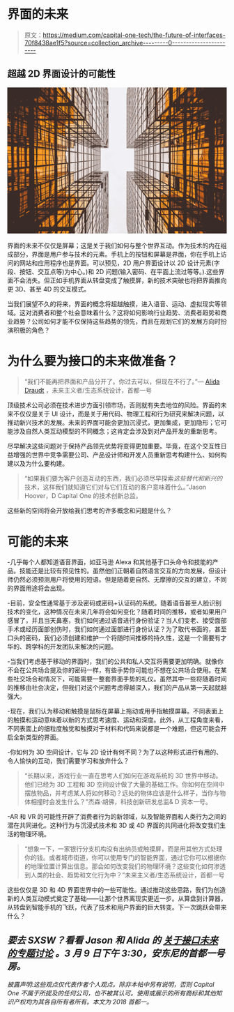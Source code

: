 # 界面的未来

> 原文：<https://medium.com/capital-one-tech/the-future-of-interfaces-70f8438ae1f5?source=collection_archive---------0----------------------->

## 超越 2D 界面设计的可能性

![](img/f38a3eba919e603e51c9d7fb76de1c18.png)

界面的未来不仅仅是屏幕；这是关于我们如何与整个世界互动。作为技术的内在组成部分，界面是用户参与技术的元素。手机上的按钮和屏幕是界面，你在手机上访问的网站和应用程序也是界面。可以预见，2D 用户界面设计以 2D 设计元素(字段、按钮、交互点等)为中心。)和 2D 问题(输入密码、在平面上流过等等。).这些界面不会消失。但正如手机界面从转盘变成了触摸屏，新的技术突破也将把界面推向更 3D、甚至 4D 的交互模式。

当我们展望不久的将来，界面的概念将超越触摸，进入语音、运动、虚拟现实等领域。这对消费者和整个社会意味着什么？这将如何影响行业趋势、消费者趋势和商业趋势？公司如何才能不仅保持这些趋势的领先，而且在规划它们的发展方向时扮演积极的角色？

# 为什么要为接口的未来做准备？

> “我们不能再把界面和产品分开了。你过去可以，但现在不行了。”— [Alida Draudt](https://www.linkedin.com/in/alidadraudt/) ，未来主义者/生态系统设计，首都一号

顶级技术公司必须在技术进步方面引领市场，否则就有失去地位的风险。界面的未来不仅仅是关于 UI 设计，而是关于用代码、物理工程和行为研究来解决问题，以推动新兴技术的发展。未来的界面可能会更加沉浸式，更加集成，更加隐形；它可能涉及自然人类互动模型的不同概念；这肯定会涉及到对产品开发的重新思考。

尽早解决这些问题对于保持产品领先优势将变得更加重要。毕竟，在这个交互性日益增强的世界中竞争需要公司、产品设计师和开发人员重新思考构建什么、如何构建以及为什么要构建。

> “如果我们要为客户创造互动的东西，我们必须尽早探索*这些替代和新兴的* 技术，这样我们就知道它们对与它们互动的客户意味着什么。”Jason Hoover，D Capital One 的技术创新总监。

这些新的空间将会开放给我们思考的许多概念和问题是什么？

# 可能的未来

-几乎每个人都知道语音界面，如亚马逊 Alexa 和其他基于口头命令和技能的产品。技能还是比较有预见性的。虽然他们正朝着自然语言交互的方向发展，但设计师仍然必须预测用户将使用的短语。但是随着更自然、无摩擦的交互的建立，不同的界面用途将会出现。

-目前，安全性通常基于涉及密码或密码+认证码的系统。随着语音甚至人脸识别技术的变化，这种情况在未来几年将会如何变化？随着时间的推移，或者如果用户感冒了，并且当天鼻塞，我们如何通过语音进行身份验证？当人们变老、接受面部手术或经历面部创伤时，我们如何通过面部进行身份认证？为了取代书面的，甚至口头的密码，我们必须创建和维护一个将随时间推移的持久性，这是一个需要有才华的、跨学科的开发团队来解决的问题。

-当我们考虑基于移动的界面时，我们的公共和私人交互将需要更加明确。就像你不会在公共场合提及你的密码一样，有些手势你可能也不想在公共场合使用。在某些社交场合和情况下，可能需要一整套界面手势的礼仪。虽然其中一些将随着时间的推移由社会决定，但我们对这个问题考虑得越深入，我们的产品从第一天起就越强大。

-现在，我们认为移动和触摸是鼠标在屏幕上拖动或用手指触摸屏幕。不同表面上的触摸和运动意味着以新的方式思考速度、运动和深度。此外，从工程角度来看，不同表面上的细粒度触觉和触摸对于材料和代码来说都是一个难题，但这可能会开启全新类型的界面。

-你如何为 3D 空间设计，它与 2D 设计有何不同？为了以这种形式进行有用的、令人愉快的互动，我们需要学习和放弃什么？

> “长期以来，游戏行业一直在思考人们如何在游戏系统的 3D 世界中移动。他们已经为 3D 工程和 3D 空间设计做了大量的基础工作。你如何在空间中摆放物品，并考虑某人将如何移动？远处的物体应该是什么样子，当你与物体相撞时会发生什么？”杰森·胡佛，科技创新研发总监& D 资本一号。

-AR 和 VR 的可能性开辟了消费者行为的新领域，以及智能界面和人类行为之间的潜在共同进化。这种行为与沉浸式技术和 3D 或 4D 界面的共同进化将改变我们生活的物理环境。

> “想象一下，一家银行分支机构没有出纳员或触摸屏，而是用其他方式处理你的钱。或者城市街道，你可以使用专门的智能界面，通过它你可以根据你的地理位置计算出信息。那会如何改变我们的物理环境？这些变化如何渗透到人类的社会、趋势和文化行为中？”未来主义者/生态系统设计，首都一号

这些仅仅是 3D 和 4D 界面世界中的一些可能性。通过推动这些思路，我们为创造新的人类互动模式奠定了基础——让那个世界离现实更近一步。从算盘到计算器，从转盘到智能手机的飞跃，代表了技术和用户界面的巨大转变。下一次跳跃会带来什么？

## ***要去 SXSW？看看 Jason 和 Alida 的*** [***关于接口未来的专题讨论***](https://schedule.sxsw.com/2018/events/PP80720) ***。3 月 9 日下午 3:30，安东尼的首都一号房。***

*披露声明:这些观点仅代表作者个人观点。除非本帖中另有说明，否则 Capital One 不属于所提及的任何公司，也不被其认可。使用或展示的所有商标和其他知识产权均为其各自所有者所有。本文为 2018 首都一。*